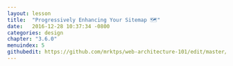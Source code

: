 ```yaml
---
layout: lesson
title:  "Progressively Enhancing Your Sitemap 🗺"
date:   2016-12-28 10:37:34 -0800
categories: design
chapter: "3.6.0"
menuindex: 5
githubedit: https://github.com/mrktps/web-architecture-101/edit/master/_unit_3/progressively-enhacing-your-sitemap.markdown
---
```


